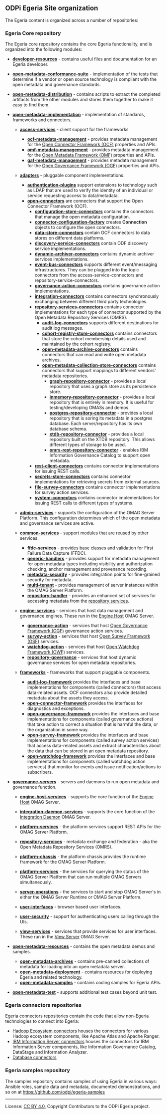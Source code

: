 <!-- SPDX-License-Identifier: CC-BY-4.0 -->
<!-- Copyright Contributors to the ODPi Egeria project. -->

## ODPi Egeria Site organization

The Egeria content is organized across a number of repositories:

### Egeria Core repository

The Egeria core repository contains the core Egeria functionality, and is organized into the following modules:

* **[developer-resources](developer-resources)** - contains useful files and documentation for an Egeria developer.

* **[open-metadata-conformance-suite](open-metadata-conformance-suite)** - implementation of the tests that determine if a vendor or open source technology is compliant with the open metadata and governance standards.

* **[open-metadata-distribution](open-metadata-distribution)** - contains scripts to extract the completed artifacts from the other modules and stores them together to make it easy to find them.

* **[open-metadata-implementation](open-metadata-implementation)** - implementation of standards, frameworks and connectors.

  * **[access-services](open-metadata-implementation/access-services)** - client support for the frameworks
    * **[ocf-metadata-management](open-metadata-implementation/access-services/ocf-metadata-management)** - provides metadata management for the [Open Connector Framework (OCF)](open-metadata-implementation/frameworks/open-connector-framework) properties and APIs.
    * **[omf-metadata-management](open-metadata-implementation/access-services/omf-metadata-management)** - provides metadata management for the [Open Metadata Framework (OMF)](open-metadata-implementation/frameworks/open-metadata-framework) properties and APIs.
    * **[gaf-metadata-management](open-metadata-implementation/access-services/gaf-metadata-management)** - provides metadata management for the [Open Governance Framework (OGF)](open-metadata-implementation/frameworks/open-governance-framework) properties and APIs.

  * **[adapters](open-metadata-implementation/adapters)** - pluggable component implementations.
    * **[authentication-plugins](open-metadata-implementation/adapters/authentication-plugins)** support extensions to technology such as LDAP that are used to verify the identity of an individual or service requesting access to data/metadata.
    * **[open-connectors](open-metadata-implementation/adapters/open-connectors)** are connectors that support the Open Connector Framework (OCF).
      * **[configuration-store-connectors](open-metadata-implementation/adapters/open-connectors/configuration-store-connectors)** contains the connectors that manage the open metadata configuration.
      * **[connector-configuration-factory](open-metadata-implementation/adapters/open-connectors/connector-configuration-factory)** creates **Connection** objects to configure the open connectors.
      * **[data-store-connectors](open-metadata-implementation/adapters/open-connectors/data-store-connectors)** contain OCF connectors to data stores on different data platforms.
      * **[discovery-service-connectors](open-metadata-implementation/adapters/open-connectors/discovery-service-connectors)** contain ODF discovery service implementations.
      * **[dynamic-archiver-connectors](open-metadata-implementation/adapters/open-connectors/dynamic-archiver-connectors)** contains dynamic archiver services implementations.
      * **[event-bus-connectors](open-metadata-implementation/adapters/open-connectors/event-bus-connectors)** supports different event/messaging infrastructures.  They can be plugged into the topic connectors from the access-service-connectors and repository-service-connectors.
      * **[governance-action-connectors](open-metadata-implementation/adapters/open-connectors/governance-action-connectors)** contains governance action implementations.
      * **[integration-connectors](open-metadata-implementation/adapters/open-connectors/integration-connectors)** contains connectors synchronously exchanging between different third party technologies.
      * **[repository-services-connectors](open-metadata-implementation/adapters/open-connectors/repository-services-connectors)** contains connector implementations for each type of connector supported by the Open Metadata Repository Services (OMRS).
        * **[audit-log-connectors](open-metadata-implementation/adapters/open-connectors/repository-services-connectors/audit-log-connectors)** supports different destinations for audit log messages.
        * **[cohort-registry-store-connectors](open-metadata-implementation/adapters/open-connectors/repository-services-connectors/cohort-registry-store-connectors)** contains connectors that store the cohort membership details used and maintained by the cohort registry.
        * **[open-metadata-archive-connectors](open-metadata-implementation/adapters/open-connectors/repository-services-connectors/open-metadata-archive-connectors)** contains connectors that can read and write open metadata archives.
        * **[open-metadata-collection-store-connectors](open-metadata-implementation/adapters/open-connectors/repository-services-connectors/open-metadata-collection-store-connectors)** contains connectors that support mappings to different vendors' metadata repositories.
          * **[graph-repository-connector](open-metadata-implementation/adapters/open-connectors/repository-services-connectors/open-metadata-collection-store-connectors/graph-repository-connector)** - provides a local repository that uses a graph store as its persistence store.
          * **[inmemory-repository-connector](open-metadata-implementation/adapters/open-connectors/repository-services-connectors/open-metadata-collection-store-connectors/inmemory-repository-connector)** - provides a local repository that is entirely in memory.  It is useful for testing/developing OMASs and demos.
          * **[postgres-repository-connector](open-metadata-implementation/adapters/open-connectors/repository-services-connectors/open-metadata-collection-store-connectors/postgres-repository-connector)** - provides a local repository that is soring its metadata in a postgres database.  Each server/repository has its own database schema.
          * **[xtdb-repository-connector](open-metadata-implementation/adapters/open-connectors/repository-services-connectors/open-metadata-collection-store-connectors/xtdb-repository-connector)** - provides a local repository built on the XTDB repository.  This allows different types of storage to be used.
          * **[omrs-rest-repository-connector](open-metadata-implementation/adapters/open-connectors/repository-services-connectors/open-metadata-collection-store-connectors/omrs-rest-repository-connector)** - enables IBM Information Governance Catalog to support open metadata.
      * **[rest-client-connectors](open-metadata-implementation/adapters/open-connectors/rest-client-connectors)** contains connector implementations for issuing REST calls.
      * **[secrets-store-connectors](open-metadata-implementation/adapters/open-connectors/rest-client-connectors)** contains connector implementations for retrieving secrets from external sources.
      * **[file-survey-connectors](open-metadata-implementation/adapters/open-connectors/file-survey-connectors)** contains connector implementations for survey action services.
      * **[system-connectors](open-metadata-implementation/adapters/open-connectors/sustem-connectors)** contains connector implementations for issuing REST calls to different types of systems.
  
  * **[admin-services](open-metadata-implementation/admin-services)** - supports the configuration of the OMAG Server Platform.  This configuration determines which of the open metadata and governance services are active.
  
  * **[common-services](open-metadata-implementation/common-services)** - support modules that are reused by other services.
    * **[ffdc-services](open-metadata-implementation/common-services/ffdc-services)** - provides base classes and validation for First Failure Data Capture (FFDC).
    * **[generic-handlers](open-metadata-implementation/common-services/generic-handlers)** - provides support for metadata management for open metadata types including visibility and authorization checking, anchor management and provenance recording.
    * **[metadata-security](open-metadata-implementation/common-services/metadata-security)** - provides integration points for fine-grained security for metadata.
    * **[multi-tenant](open-metadata-implementation/common-services/multi-tenant)** - provides management of server instances within the OMAG Server Platform.
    * **[repository-handler](open-metadata-implementation/common-services/repository-handler)** - provides an enhanced set of services for accessing metadata from the [repository services](open-metadata-implementation/repository-services).
  
  * **[engine-services](open-metadata-implementation/engine-services)** - services that host data management and governance engines.  These run in the [Engine Host](https://egeria-project.org/concepts/engine-host) OMAG Server.
    * **[governance-action](open-metadata-implementation/engine-services/governance-action)** - services that host [Open Governance Framework (OGF)](open-metadata-implementation/frameworks/open-governance-framework) governance action services.
    * **[survey-action](open-metadata-implementation/engine-services/survey-action)** - services that host [Open Survey Framework (OSF)](open-metadata-implementation/frameworks/open-survey-framework) services.
    * **[watchdog-action](open-metadata-implementation/engine-services/watchdog-action)** - services that host [Open Watchdog Framework (OWF)](open-metadata-implementation/frameworks/open-watchdog-framework) services.
    * **[repository-governance](open-metadata-implementation/engine-services/repository-governance)** - services that host dynamic governance services for open metadata repositories.

  * **[frameworks](open-metadata-implementation/frameworks)** - frameworks that support pluggable components.
    * **[audit-log-framework](open-metadata-implementation/frameworks/audit-log-framework)** provides the interfaces and base implementations for components (called connectors) that access data-related assets. OCF connectors also provide detailed metadata about the assets they access.
    * **[open-connector-framework](open-metadata-implementation/frameworks/open-connector-framework)** provides the interfaces for diagnostics and exceptions.
    * **[open-governance-framework](open-metadata-implementation/frameworks/open-governance-framework)** provides the interfaces and base implementations for components (called governance actions) that take action to correct a situation that is harmful the data, or the organization in some way.
    * **[open-survey-framework](open-metadata-implementation/frameworks/open-survey-framework)** provides the interfaces and base implementations for components (called survey action services) that access data-related assets and extract characteristics about the data that can be stored in an open metadata repository.
    * **[open-watchdog-framework](open-metadata-implementation/frameworks/open-watchdog-framework)** provides the interfaces and base implementations for components (called watchdog action services) that monitor for events and issue notification/actions to subscribers.
 
* **[governance-servers](open-metadata-implementation/governance-servers)** - servers and daemons to run open metadata and governance function.
    * **[engine-host-services](open-metadata-implementation/governance-servers/engine-host-services)** - supports the core function of the [Engine Host](https://egeria-project.org/concepts/engine-host) OMAG Server.
    * **[integration-daemon-services](open-metadata-implementation/governance-servers/integration-daemon-services)** - supports the core function of the [Integration Daemon](https://egeria-project.org/concepts/integration-daemon) OMAG Server.

  * **[platform-services](open-metadata-implementation/platform-services)** - the platform services support REST APIs for the OMAG Server Platform.

  * **[repository-services](open-metadata-implementation/repository-services)** - metadata exchange and federation - aka the Open Metadata Repository Services (OMRS).

  * **[platform-chassis](open-metadata-implementation/platform-chassis)** - the platform chassis provides the runtime framework for the OMAG Server Platform.
  * **[platform-services](open-metadata-implementation/platform-services)** - the services for querying the status of the OMAG Server Platform that can run multiple OMAG Servers simultaneously.
  * **[server-operations](open-metadata-implementation/server-operations)** - the services to start and stop OMAG Server's in either the OMAG Server Runtime or OMAG Server Platform.

  * **[user-interfaces](open-metadata-implementation/user-interfaces)** - browser based user interfaces.
  * **[user-security](open-metadata-implementation/user-security)** - support for authenticating users calling through the UIs.
 
  * **[view-services](open-metadata-implementation/view-services)** - services that provide services for user interfaces.  These run in the [View Server](https://egeria-project.org/concepts/view-server) OMAG Server.

* **[open-metadata-resources](open-metadata-resources)** - contains the open metadata demos and samples.
  * **[open-metadata-archives](open-metadata-resources/open-metadata-archives)** - contains pre-canned collections of metadata for loading into an open metadata server.
  * **[open-metadata-deployment](open-metadata-resources/open-metadata-deployment)** - contains resources for deploying Egeria and related technology.
  * **[open-metadata-samples](open-metadata-resources/open-metadata-samples)** - contains coding samples for Egeria APIs.

* **[open-metadata-test](open-metadata-test)** - supports additional test cases beyond unit test.

### Egeria connectors repositories

Egeria connectors repositories contain the code that allow non-Egeria technologies to connect into Egeria:

- [Hadoop Ecosystem connectors](https://github.com/odpi/egeria-connector-hadoop-ecosystem) houses the connectors for
    various Hadoop ecosystem components, like Apache Atlas and Apache Ranger.
- [IBM Information Server connectors](https://github.com/odpi/egeria-connector-ibm-information-server) houses the
    connectors for IBM Information Server components, like Information Governance Catalog, DataStage and Information
    Analyzer.
- [Database connectors](https://github.com/odpi/egeria-database-connectors)    

### Egeria samples repository

The samples repository contains samples of using Egeria in various ways: Ansible roles, sample data and metadata,
documented demonstrations, and so on at https://github.com/odpi/egeria-samples

----
License: [CC BY 4.0](https://creativecommons.org/licenses/by/4.0/),
Copyright Contributors to the ODPi Egeria project.
